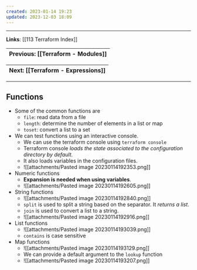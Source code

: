 ```yaml
---
created: 2023-01-14 19:23
updated: 2023-12-03 18:09
---
```

---
**Links**: [[113 Terraform Index]]

| Previous: [[Terraform - Modules]] |
|-|

| Next: [[Terraform - Expressions]] |
|-|

---
## Functions
- Some of the common functions are 
	- `file`: read data from a file 
	- `length`: determine the number of elements in a list or map
	- `toset`: convert a list to a set
 - We can test functions using an interactive console.
	- We can use the terraform console using `terraform console`
	- Terraform console *loads the state associated to the configuration directory by default*.
	- It also loads variables in the configuration files.
	- ![[attachments/Pasted image 20230114192353.png]]
- Numeric functions
	- **Expansion is needed when using variables**.
	- ![[attachments/Pasted image 20230114192605.png]]
- String functions
	- ![[attachments/Pasted image 20230114192840.png]]
	- `split` is used to split a string based on the separator. It *returns a list*.
	- `join` is used to convert a list to a string.
	- ![[attachments/Pasted image 20230114192916.png]]
- List functions
	- ![[attachments/Pasted image 20230114193039.png]]
	- `contains` is case sensitive
 - Map functions
	- ![[attachments/Pasted image 20230114193129.png]]
	- We can provide a default argument to the `lookup` function
	- ![[attachments/Pasted image 20230114193207.png]]

